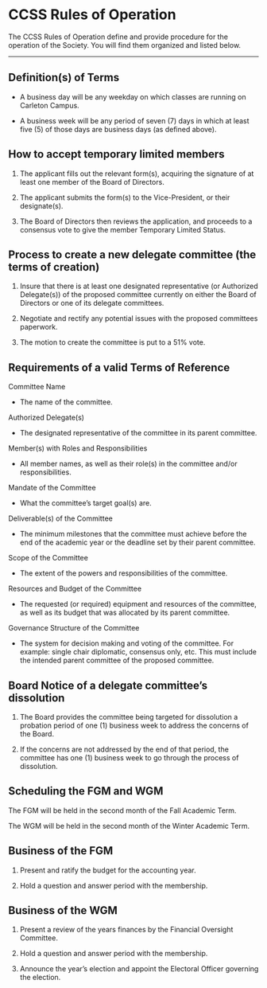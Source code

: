 <h1>CCSS Rules of Operation</h1>

The CCSS Rules of Operation define and provide procedure for the operation of
the Society. You will find them organized and listed below.

* * *

## Definition(s) of Terms

* A business day will be any weekday on which classes are running on Carleton
  Campus.

* A business week will be any period of seven (7) days in which at least five
  (5) of those days are business days (as defined above).

## How to accept temporary limited members

1. The applicant fills out the relevant form(s), acquiring the signature of at
  least one member of the Board of Directors.

2. The applicant submits the form(s) to the Vice-President, or their
  designate(s).

3. The Board of Directors then reviews the application, and proceeds to a
  consensus vote to give the member Temporary Limited Status.

## Process to create a new delegate committee (the terms of creation)

1. Insure that there is at least one designated representative (or Authorized
  Delegate(s)) of the proposed committee currently on either the Board of
  Directors or one of its delegate committees.

2. Negotiate and rectify any potential issues with the proposed committees
  paperwork.

3. The motion to create the committee is put to a 51% vote.

## Requirements of a valid Terms of Reference

Committee Name
  - The name of the committee.

Authorized Delegate(s)
  - The designated representative of the committee in its parent committee.

Member(s) with Roles and Responsibilities
  - All member names, as well as their role(s) in the committee and/or
    responsibilities.

Mandate of the Committee
  - What the committee’s target goal(s) are.

Deliverable(s) of the Committee
  - The minimum milestones that the committee must achieve before the end of
    the academic year or the deadline set by their parent committee.

Scope of the Committee
  - The extent of the powers and responsibilities of the committee.

Resources and Budget of the Committee
  - The requested (or required) equipment and resources of the committee, as
    well as its budget that was allocated by its parent committee.

Governance Structure of the Committee
  - The system for decision making and voting of the committee. For example:
    single chair  diplomatic, consensus only, etc. This must include the
    intended parent committee of the proposed committee.

## Board Notice of a delegate committee’s dissolution

1. The Board provides the committee being targeted for dissolution a probation
  period of one (1) business week to address the concerns of the Board.

2. If the concerns are not addressed by the end of that period, the committee
  has one (1) business week to go through the process of dissolution.

## Scheduling the FGM and WGM

The FGM will be held in the second month of the Fall Academic Term.

The WGM will be held in the second month of the Winter Academic Term.

## Business of the FGM

1. Present and ratify the budget for the accounting year.

2. Hold a question and answer period with the membership.

## Business of the WGM

1. Present a review of the years finances by the Financial Oversight Committee.

2. Hold a question and answer period with the membership.

3. Announce the year’s election and appoint the Electoral Officer governing the
  election.

